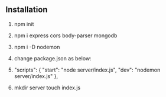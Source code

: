 ## Installation
1. npm init
2. npm i express cors body-parser mongodb
3. npm i -D nodemon
4. change package.json as below:
5. "scripts": {
    "start": "node server/index.js",
    "dev": "nodemon server/index.js"
  },

6. mkdir server touch index.js
